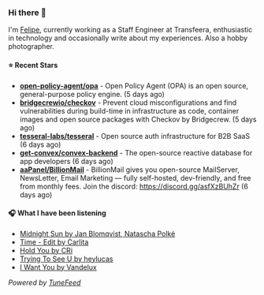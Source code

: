 ### Hi there 👋

I'm [Felipe](https://felipevm.com), currently working as a Staff Engineer at Transfeera, enthusiastic in technology and occasionally write about my experiences. Also a hobby photographer.

#### ⭐ Recent Stars
- **[open-policy-agent/opa](https://github.com/open-policy-agent/opa)** - Open Policy Agent (OPA) is an open source, general-purpose policy engine. (5 days ago)
- **[bridgecrewio/checkov](https://github.com/bridgecrewio/checkov)** - Prevent cloud misconfigurations and find vulnerabilities during build-time in infrastructure as code, container images and open source packages with Checkov by Bridgecrew. (5 days ago)
- **[tesseral-labs/tesseral](https://github.com/tesseral-labs/tesseral)** - Open source auth infrastructure for B2B SaaS (6 days ago)
- **[get-convex/convex-backend](https://github.com/get-convex/convex-backend)** - The open-source reactive database for app developers (6 days ago)
- **[aaPanel/BillionMail](https://github.com/aaPanel/BillionMail)** - BillionMail gives you open-source MailServer, NewsLetter,  Email Marketing — fully self-hosted, dev-friendly, and free from monthly fees. Join the discord: https://discord.gg/asfXzBUhZr (6 days ago)

#### 🎧 What I have been listening
- [Midnight Sun by Jan Blomqvist, Natascha Polké](https://open.spotify.com/track/5H5wa2EQJyOkR0ghHZDcNI)
- [Time - Edit by Carlita](https://open.spotify.com/track/3VNoo8PUhcbWG0oxHcpeBs)
- [Hold You by CRi](https://open.spotify.com/track/4gRrOMSqIVWH3og9uuIk3l)
- [Trying To See U by heylucas](https://open.spotify.com/track/585wU2R0TPuS2cgDWTrP7L)
- [I Want You by Vandelux](https://open.spotify.com/track/3fSWVoPupWl0f1gSCeHANJ)

_Powered by [TuneFeed](https://tunefeed.app?ref=github.com)_
